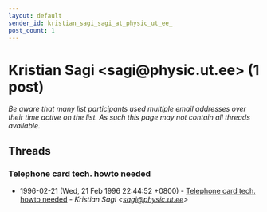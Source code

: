 ```yaml
---
layout: default
sender_id: kristian_sagi_sagi_at_physic_ut_ee_
post_count: 1
---
```


# Kristian Sagi <sagi<span>@</span>physic.ut.ee> (1 post)

_Be aware that many list participants used multiple email addresses over their time active on the list. As such this page may not contain all threads available._

## Threads

### Telephone card tech. howto needed
+ 1996-02-21 (Wed, 21 Feb 1996 22:44:52 +0800) - [Telephone card tech. howto needed](/archive/1996/02/52811c0f0e016e68452cb14077ff8611b928b4ef3295d028f12df29d250d7d91) - _Kristian Sagi \<sagi@physic.ut.ee\>_


